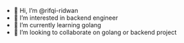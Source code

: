 - 👋 Hi, I’m @rifqi-ridwan
- 👀 I’m interested in backend engineer
- 🌱 I’m currently learning golang
- 💞️ I’m looking to collaborate on golang or backend project

<!---
rifqi-ridwan/rifqi-ridwan is a ✨ special ✨ repository because its `README.md` (this file) appears on your GitHub profile.
You can click the Preview link to take a look at your changes.
--->
